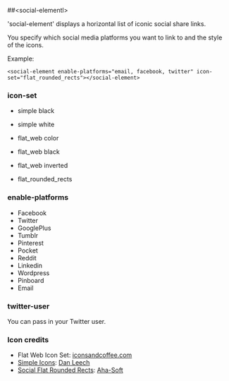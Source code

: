 ##&lt;social-elementl&gt;


'social-element' displays a horizontal list of iconic social share links.

You specify which social media platforms you want to link to and the style of the icons.

Example:

	<social-element enable-platforms="email, facebook, twitter" icon-set="flat_rounded_rects"></social-element>

### icon-set

*   simple black
*   simple white

*   flat_web color
*   flat_web black
*   flat_web inverted

*   flat_rounded_rects

### enable-platforms

*   Facebook
*   Twitter
*   GooglePlus
*   Tumblr
*   Pinterest
*   Pocket
*   Reddit
*   Linkedin
*   Wordpress
*   Pinboard
*   Email

### twitter-user

You can pass in your Twitter user.

### Icon credits

*   Flat Web Icon Set: [iconsandcoffee.com](http://iconsandcoffee.com/)
*   [Simple Icons](http://simpleicons.org/): [Dan Leech](https://twitter.com/d_leech/)
*   [Social Flat Rounded Rects](https://www.iconfinder.com/iconsets/social-flat-rounded-rects): [Aha-Soft](http://www.aha-soft.com/)



